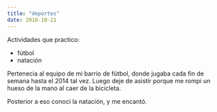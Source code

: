 ```yaml
---
title: "deportes"
date: 2018-10-21
---
```

Actividades que practico:
- fútbol
- natación

Pertenecia al equipo de mi barrio de fútbol, donde jugaba cada fin de semana hasta el 2014 tal vez.
Luego deje de asistir porque me rompi un hueso de la mano al caer de la bicicleta.

Posterior a eso conoci la natación, y me encantó.
